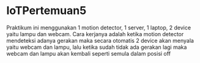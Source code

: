 # IoTPertemuan5

Praktikum ini menggunakan 1 motion detector, 1 server, 1 laptop, 2 device yaitu lampu dan webcam. Cara kerjanya adalah ketika motion detector mendeteksi adanya gerakan maka secara otomatis 2 device akan menyala yaitu webcam dan lampu, lalu ketika sudah tidak ada gerakan lagi maka webcam dan lampu akan kembali seperti semula dalam posisi off
